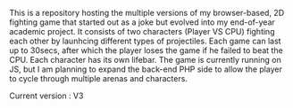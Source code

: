 This is a repository hosting the multiple versions of my browser-based, 2D fighting game that started out as a joke but evolved into my end-of-year academic project. 
It consists of two characters (Player VS CPU) fighting each other by launhcing different types of projectiles. 
Each game can last up to 30secs, after which the player loses the game if he failed to beat the CPU. 
Each character has its own lifebar. 
The game is currently running on JS, but I am planning to expand the back-end PHP side to allow the player to cycle through multiple arenas and characters. 

Current version : V3 
